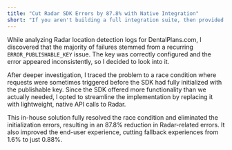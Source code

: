 ```yaml
---
title: "Cut Radar SDK Errors by 87.8% with Native Integration"
short: "If you aren't building a full integration suite, then provided API SDKs typically aren't worth it. I literally just **cut our error rates by 87.8%** after replacing the service's provided SDK with my own native implementation."
---
```


While analyzing Radar location detection logs for DentalPlans.com, I discovered that the majority of failures stemmed from a recurring `ERROR_PUBLISHABLE_KEY` issue. The key was correctly configured and the error appeared inconsistently, so I decided to look into it.

After deeper investigation, I traced the problem to a race condition where requests were sometimes triggered before the SDK had fully initialized with the publishable key. Since the SDK offered more functionality than we actually needed, I opted to streamline the implementation by replacing it with lightweight, native API calls to Radar.

This in-house solution fully resolved the race condition and eliminated the initialization errors, resulting in an 87.8% reduction in Radar-related errors. It also improved the end-user experience, cutting fallback experiences from 1.6% to just 0.88%.
